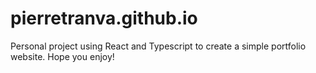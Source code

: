 # pierretranva.github.io
Personal project using React and Typescript to create a simple portfolio website. Hope you enjoy!
